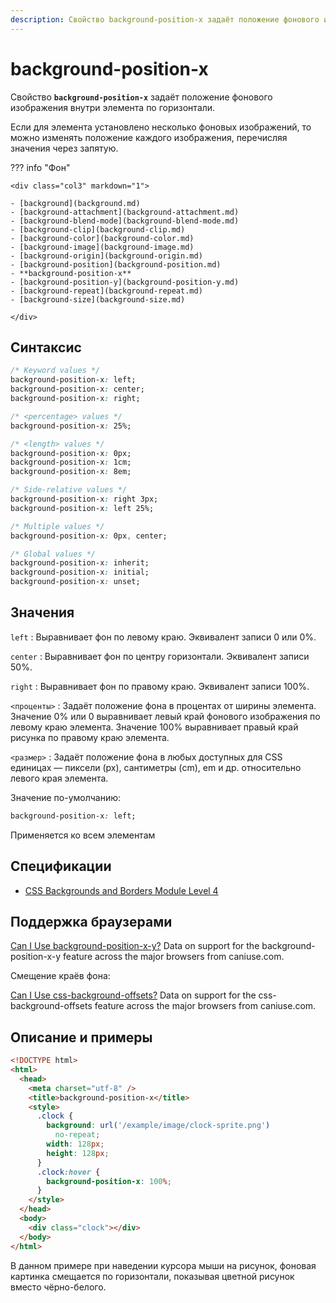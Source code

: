 ```yaml
---
description: Свойство background-position-x задаёт положение фонового изображения внутри элемента по горизонтали
---
```


# background-position-x

Свойство **`background-position-x`** задаёт положение фонового изображения внутри элемента по горизонтали.

Если для элемента установлено несколько фоновых изображений, то можно изменять положение каждого изображения, перечисляя значения через запятую.

??? info "Фон"

    <div class="col3" markdown="1">

    - [background](background.md)
    - [background-attachment](background-attachment.md)
    - [background-blend-mode](background-blend-mode.md)
    - [background-clip](background-clip.md)
    - [background-color](background-color.md)
    - [background-image](background-image.md)
    - [background-origin](background-origin.md)
    - [background-position](background-position.md)
    - **background-position-x**
    - [background-position-y](background-position-y.md)
    - [background-repeat](background-repeat.md)
    - [background-size](background-size.md)

    </div>

## Синтаксис

```css
/* Keyword values */
background-position-x: left;
background-position-x: center;
background-position-x: right;

/* <percentage> values */
background-position-x: 25%;

/* <length> values */
background-position-x: 0px;
background-position-x: 1cm;
background-position-x: 8em;

/* Side-relative values */
background-position-x: right 3px;
background-position-x: left 25%;

/* Multiple values */
background-position-x: 0px, center;

/* Global values */
background-position-x: inherit;
background-position-x: initial;
background-position-x: unset;
```

## Значения

`left`
: Выравнивает фон по левому краю. Эквивалент записи 0 или 0%.

`center`
: Выравнивает фон по центру горизонтали. Эквивалент записи 50%.

`right`
: Выравнивает фон по правому краю. Эквивалент записи 100%.

`<проценты>`
: Задаёт положение фона в процентах от ширины элемента. Значение 0% или 0 выравнивает левый край фонового изображения по левому краю элемента. Значение 100% выравнивает правый край рисунка по правому краю элемента.

`<размер>`
: Задаёт положение фона в любых доступных для CSS единицах — пиксели (px), сантиметры (cm), em и др. относительно левого края элемента.

Значение по-умолчанию:

```css
background-position-x: left;
```

Применяется ко всем элементам

## Спецификации

- [CSS Backgrounds and Borders Module Level 4](https://drafts.csswg.org/css-backgrounds-4/#background-position-longhands)

## Поддержка браузерами

<p class="ciu_embed" data-feature="background-position-x-y" data-periods="future_1,current,past_1,past_2">
  <a href="http://caniuse.com/#feat=background-position-x-y">Can I Use background-position-x-y?</a> Data on support for the background-position-x-y feature across the major browsers from caniuse.com.
</p>

Смещение краёв фона:

<p class="ciu_embed" data-feature="css-background-offsets" data-periods="future_1,current,past_1,past_2">
  <a href="http://caniuse.com/#feat=css-background-offsets">Can I Use css-background-offsets?</a> Data on support for the css-background-offsets feature across the major browsers from caniuse.com.
</p>

## Описание и примеры

```html
<!DOCTYPE html>
<html>
  <head>
    <meta charset="utf-8" />
    <title>background-position-x</title>
    <style>
      .clock {
        background: url('/example/image/clock-sprite.png')
          no-repeat;
        width: 128px;
        height: 128px;
      }
      .clock:hover {
        background-position-x: 100%;
      }
    </style>
  </head>
  <body>
    <div class="clock"></div>
  </body>
</html>
```

В данном примере при наведении курсора мыши на рисунок, фоновая картинка смещается по горизонтали, показывая цветной рисунок вместо чёрно-белого.
